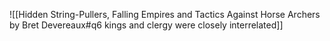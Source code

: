 ![[Hidden String-Pullers, Falling Empires and Tactics Against Horse Archers by Bret Devereaux#q6 kings and clergy were closely interrelated]]

